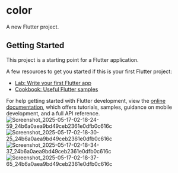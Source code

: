 # color

A new Flutter project.

## Getting Started

This project is a starting point for a Flutter application.

A few resources to get you started if this is your first Flutter project:

- [Lab: Write your first Flutter app](https://docs.flutter.dev/get-started/codelab)
- [Cookbook: Useful Flutter samples](https://docs.flutter.dev/cookbook)

For help getting started with Flutter development, view the
[online documentation](https://docs.flutter.dev/), which offers tutorials,
samples, guidance on mobile development, and a full API reference.
![Screenshot_2025-05-17-02-18-24-59_24b6a0aea9bd49ceb2361e0dfb0c616c](https://github.com/user-attachments/assets/cb261c3e-00a6-43f3-8fa8-8b1d24962265)
![Screenshot_2025-05-17-02-18-30-25_24b6a0aea9bd49ceb2361e0dfb0c616c](https://github.com/user-attachments/assets/1b91af94-dbf5-4385-83ae-aafff6823a2f)
![Screenshot_2025-05-17-02-18-34-37_24b6a0aea9bd49ceb2361e0dfb0c616c](https://github.com/user-attachments/assets/28c15945-f831-42d8-95a2-8bbbd4bd9de8)
![Screenshot_2025-05-17-02-18-37-65_24b6a0aea9bd49ceb2361e0dfb0c616c](https://github.com/user-attachments/assets/b1b46773-767b-4862-8758-afd2baf8ce2b)
